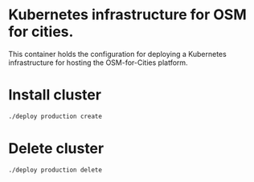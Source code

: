 # Kubernetes infrastructure for OSM for cities.

This container holds the configuration for deploying a Kubernetes infrastructure for hosting the OSM-for-Cities platform.


# Install cluster

```sh
./deploy production create
```

# Delete cluster

```sh
./deploy production delete
```